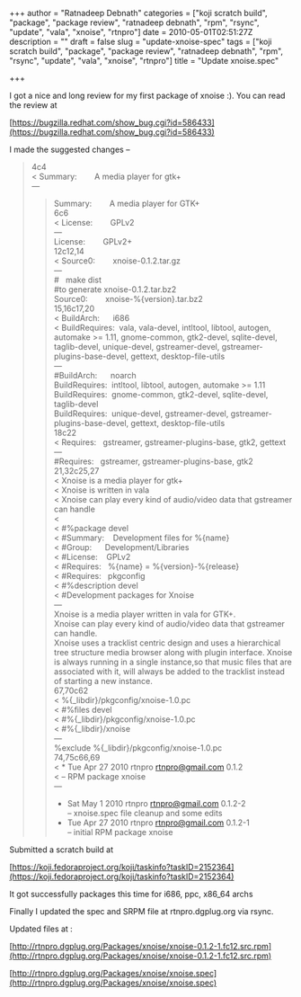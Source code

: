 +++
author = "Ratnadeep Debnath"
categories = ["koji scratch build", "package", "package review", "ratnadeep debnath", "rpm", "rsync", "update", "vala", "xnoise", "rtnpro"]
date = 2010-05-01T02:51:27Z
description = ""
draft = false
slug = "update-xnoise-spec"
tags = ["koji scratch build", "package", "package review", "ratnadeep debnath", "rpm", "rsync", "update", "vala", "xnoise", "rtnpro"]
title = "Update xnoise.spec"

+++


I got a nice and long review for my first package of xnoise :). You can read the review at

[https://bugzilla.redhat.com/show_bug.cgi?id=586433](https://bugzilla.redhat.com/show_bug.cgi?id=586433)

I made the suggested changes –

> 4c4  
>  < Summary:        A media player for gtk+  
>  —  
>  > Summary:        A media player for GTK+  
>  6c6  
>  < License:        GPLv2  
>  —  
>  > License:        GPLv2+  
>  12c12,14  
>  < Source0:        xnoise-0.1.2.tar.gz  
>  —  
>  > #   make dist  
>  > #to generate xnoise-0.1.2.tar.bz2  
>  > Source0:        xnoise-%{version}.tar.bz2  
>  15,16c17,20  
>  < BuildArch:      i686  
>  < BuildRequires:  vala, vala-devel, intltool, libtool, autogen, automake >= 1.11, gnome-common, gtk2-devel, sqlite-devel, taglib-devel, unique-devel, gstreamer-devel, gstreamer-plugins-base-devel, gettext, desktop-file-utils  
>  —  
>  > #BuildArch:      noarch  
>  > BuildRequires:  intltool, libtool, autogen, automake >= 1.11  
>  > BuildRequires:  gnome-common, gtk2-devel, sqlite-devel, taglib-devel  
>  > BuildRequires:  unique-devel, gstreamer-devel, gstreamer-plugins-base-devel, gettext, desktop-file-utils  
>  18c22  
>  < Requires:   gstreamer, gstreamer-plugins-base, gtk2, gettext  
>  —  
>  > #Requires:   gstreamer, gstreamer-plugins-base, gtk2  
>  21,32c25,27  
>  < Xnoise is a media player for gtk+  
>  < Xnoise is written in vala  
>  < Xnoise can play every kind of audio/video data that gstreamer can handle  
>  <  
>  < #%package devel  
>  < #Summary:    Development files for %{name}  
>  < #Group:      Development/Libraries  
>  < #License:    GPLv2  
>  < #Requires:   %{name} = %{version}-%{release}  
>  < #Requires:   pkgconfig  
>  < #%description devel  
>  < #Development packages for Xnoise  
>  —  
>  > Xnoise is a media player written in vala for GTK+.  
>  > Xnoise can play every kind of audio/video data that gstreamer can handle.  
>  > Xnoise uses a tracklist centric design and uses a hierarchical tree structure media browser along with plugin interface. Xnoise is always running in a single instance,so that music files that are associated with it, will always be added to the tracklist instead of starting a new instance.  
>  67,70c62  
>  < %{_libdir}/pkgconfig/xnoise-1.0.pc  
>  < #%files devel  
>  < #%{_libdir}/pkgconfig/xnoise-1.0.pc  
>  < #%{_libdir}/xnoise  
>  —  
>  > %exclude %{_libdir}/pkgconfig/xnoise-1.0.pc  
>  74,75c66,69  
>  < * Tue Apr 27 2010 rtnpro <rtnpro@gmail.com> 0.1.2  
>  < – RPM package xnoise  
>  —  
>  > * Sat May 1 2010 rtnpro <rtnpro@gmail.com> 0.1.2-2  
>  > – xnoise.spec file cleanup and some edits  
>  > * Tue Apr 27 2010 rtnpro <rtnpro@gmail.com> 0.1.2-1  
>  > – initial RPM package xnoise

Submitted a scratch build at

[https://koji.fedoraproject.org/koji/taskinfo?taskID=2152364](https://koji.fedoraproject.org/koji/taskinfo?taskID=2152364)

It got successfully packages this time for i686, ppc, x86_64 archs

Finally I updated the spec and SRPM file at rtnpro.dgplug.org via rsync.

Updated files at :

[http://rtnpro.dgplug.org/Packages/xnoise/xnoise-0.1.2-1.fc12.src.rpm](http://rtnpro.dgplug.org/Packages/xnoise/xnoise-0.1.2-1.fc12.src.rpm)

[http://rtnpro.dgplug.org/Packages/xnoise/xnoise.spec](http://rtnpro.dgplug.org/Packages/xnoise/xnoise.spec)

